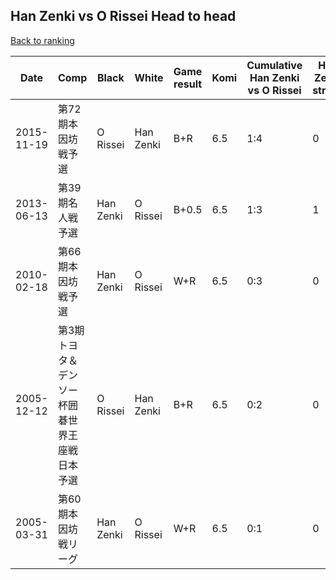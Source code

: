 ## Han Zenki vs O Rissei Head to head

[Back to ranking](../../index.md)




| **Date** | **Comp** | **Black** | **White** | **Game result** | **Komi** | **Cumulative Han Zenki vs O Rissei** | **Han Zenki streak** | **O Rissei streak** | 
| --- | --- | --- | --- | --- | --- | --- | --- | --- |
| 2015-11-19 | 第72期本因坊戦予選 | O Rissei | Han Zenki | B+R | 6.5 | 1:4 | 0 | 1 | 
| 2013-06-13 | 第39期名人戦予選 | Han Zenki | O Rissei | B+0.5 | 6.5 | 1:3 | 1 | 0 | 
| 2010-02-18 | 第66期本因坊戦予選 | Han Zenki | O Rissei | W+R | 6.5 | 0:3 | 0 | 3 | 
| 2005-12-12 | 第3期トヨタ＆デンソー杯囲碁世界王座戦日本予選 | O Rissei | Han Zenki | B+R | 6.5 | 0:2 | 0 | 2 | 
| 2005-03-31 | 第60期本因坊戦リーグ | Han Zenki | O Rissei | W+R | 6.5 | 0:1 | 0 | 1 |





